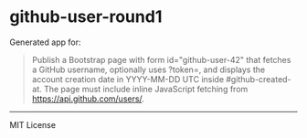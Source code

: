 # github-user-round1

Generated app for:

> Publish a Bootstrap page with form id="github-user-42" that fetches a GitHub username,
optionally uses ?token=, and displays the account creation date in YYYY-MM-DD UTC inside #github-created-at.
The page must include inline JavaScript fetching from https://api.github.com/users/.

---
MIT License